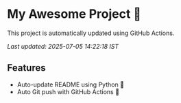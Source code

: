 # My Awesome Project 🚀

This project is automatically updated using GitHub Actions.

_Last updated: 2025-07-05 14:22:18 IST_

## Features
- Auto-update README using Python 🐍
- Auto Git push with GitHub Actions 🤖

